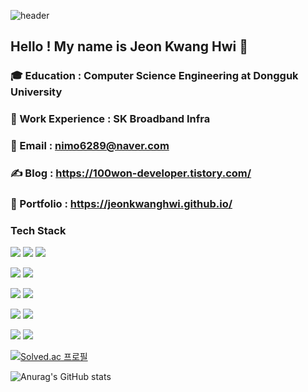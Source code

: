 ![header](https://capsule-render.vercel.app/api?type=rounded&color=timeGradient&text=Welcome%20to%20My%20Story%20👋&animation=twinkling&fontSize=40&fontAlignY=50&fontAlign=50&height=180)


## Hello ! My name is Jeon Kwang Hwi 👋

### 🎓 Education : Computer Science Engineering at Dongguk University  
### 💼 Work Experience : SK Broadband Infra
### 📧 Email : nimo6289@naver.com
### ✍️ Blog : https://100won-developer.tistory.com/
### 📝 Portfolio : https://jeonkwanghwi.github.io/


### Tech Stack

<img src="https://img.shields.io/badge/java-007396?style=flat-square&amp;logo=java&amp;logoColor=white">  <img src="https://img.shields.io/badge/Spring-6DB33F?style=flat-square&amp;logo=Spring&amp;logoColor=white">  <img src="https://img.shields.io/badge/Python-3776AB?style=flat-square&amp;logo=Python&amp;logoColor=white">  

<img src="https://img.shields.io/badge/MySQL-4479A1?style=flat-square&amp;logo=MySQL&amp;logoColor=white">  <img src="https://img.shields.io/badge/SQLite-003B57?style=flat-square&amp;logo=sqlite&amp;logoColor=white">  

<img src="https://img.shields.io/badge/Git-F05032?style=flat-square&amp;logo=git&amp;logoColor=white">  <img src="https://img.shields.io/badge/GitHub-181717?style=flat-square&amp;logo=GitHub&amp;logoColor=white">  

<img src="https://img.shields.io/badge/LangChain-5C2D91?style=flat-square&amp;logo=LangChain&amp;logoColor=white"> <img src="https://img.shields.io/badge/Prompt%20Engineering-FF6F00?style=flat-square&amp;logo=OpenAI&amp;logoColor=white"> 

<img src="https://img.shields.io/badge/Notion-000000?style=flat-square&amp;logo=Notion&amp;logoColor=white">  <img src="https://img.shields.io/badge/Jira-0052CC?style=flat-square&amp;logo=Jira&amp;logoColor=white">

  
[![Solved.ac
프로필](http://mazassumnida.wtf/api/v2/generate_badge?boj=nimo6289)](https://solved.ac/nimo6289)

  
![Anurag's GitHub stats](https://github-readme-stats.vercel.app/api?username=jeonkwanghwi&show_icons=true&theme=onedark)

